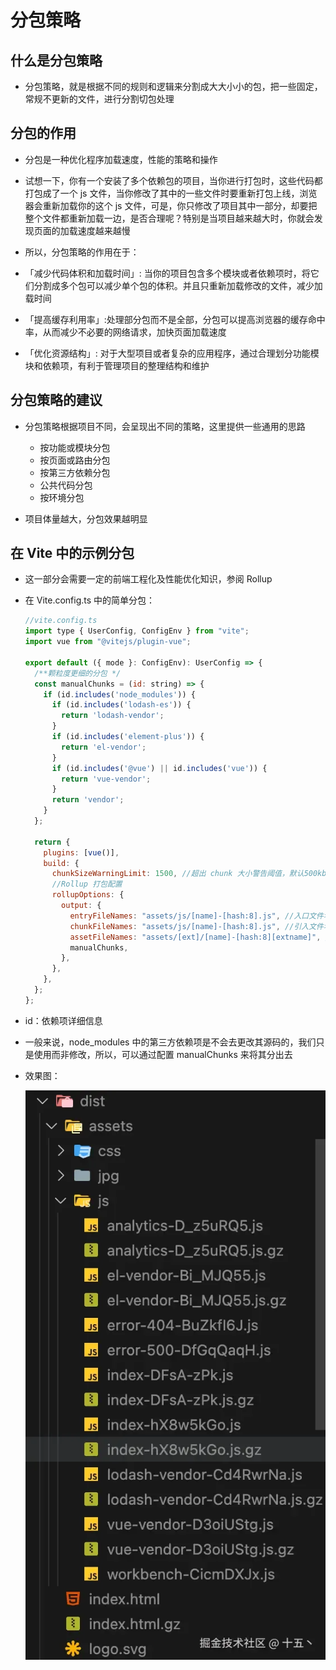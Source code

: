 # 分包策略

## 什么是分包策略

+ 分包策略，就是根据不同的规则和逻辑来分割成大大小小的包，把一些固定，常规不更新的文件，进行分割切包处理

## 分包的作用

+ 分包是一种优化程序加载速度，性能的策略和操作

+ 试想一下，你有一个安装了多个依赖包的项目，当你进行打包时，这些代码都打包成了一个 js 文件，当你修改了其中的一些文件时要重新打包上线，浏览器会重新加载你的这个 js 文件，可是，你只修改了项目其中一部分，却要把整个文件都重新加载一边，是否合理呢？特别是当项目越来越大时，你就会发现页面的加载速度越来越慢

+ 所以，分包策略的作用在于：

+ 「减少代码体积和加载时间」: 当你的项目包含多个模块或者依赖项时，将它们分割成多个包可以减少单个包的体积。并且只重新加载修改的文件，减少加载时间
+ 「提高缓存利用率」:处理部分包而不是全部，分包可以提高浏览器的缓存命中率，从而减少不必要的网络请求，加快页面加载速度
+ 「优化资源结构」: 对于大型项目或者复杂的应用程序，通过合理划分功能模块和依赖项，有利于管理项目的整理结构和维护

## 分包策略的建议

+ 分包策略根据项目不同，会呈现出不同的策略，这里提供一些通用的思路

  + 按功能或模块分包
  + 按页面或路由分包
  + 按第三方依赖分包
  + 公共代码分包
  + 按环境分包

+ 项目体量越大，分包效果越明显

## 在 Vite 中的示例分包

+ 这一部分会需要一定的前端工程化及性能优化知识，参阅 Rollup

+ 在 Vite.config.ts 中的简单分包：

  ```js
  //vite.config.ts
  import type { UserConfig, ConfigEnv } from "vite";
  import vue from "@vitejs/plugin-vue";

  export default ({ mode }: ConfigEnv): UserConfig => {
    /**颗粒度更细的分包 */
    const manualChunks = (id: string) => {
      if (id.includes('node_modules')) {
        if (id.includes('lodash-es')) {
          return 'lodash-vendor';
        }
        if (id.includes('element-plus')) {
          return 'el-vendor';
        }
        if (id.includes('@vue') || id.includes('vue')) {
          return 'vue-vendor';
        }
        return 'vendor';
      }
    };

    return {
      plugins: [vue()],
      build: {
        chunkSizeWarningLimit: 1500, //超出 chunk 大小警告阈值，默认500kb
        //Rollup 打包配置
        rollupOptions: {
          output: {
            entryFileNames: "assets/js/[name]-[hash:8].js", //入口文件名称
            chunkFileNames: "assets/js/[name]-[hash:8].js", //引入文件名名称
            assetFileNames: "assets/[ext]/[name]-[hash:8][extname]", //静态资源名称
            manualChunks,
          },
        },
      },
    };
  };
  ```

+ id：依赖项详细信息

+ 一般来说，node_modules 中的第三方依赖项是不会去更改其源码的，我们只是使用而非修改，所以，可以通过配置 manualChunks 来将其分出去

+ 效果图：

  ![alt text](images/分包.png)

